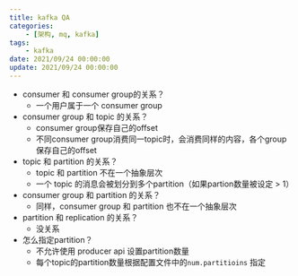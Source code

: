 ```yaml
---
title: kafka QA
categories: 
    - [架构, mq, kafka]
tags:
    - kafka
date: 2021/09/24 00:00:00
update: 2021/09/24 00:00:00
---
```


- consumer 和 consumer group的关系？
  - 一个用户属于一个 consumer group
- consumer group 和 topic 的关系？
  - consumer group保存自己的offset
  - 不同consumer group消费同一topic时，会消费同样的内容，各个group保存自己的offset
- topic 和 partition 的关系？
  - topic 和 partition 不在一个抽象层次
  - 一个 topic 的消息会被划分到多个partition（如果partion数量被设定 > 1）
- consumer group 和 partition 的关系？
  - 同样，consumer group 和 partition 也不在一个抽象层次
- partition 和 replication 的关系？
  - 没关系
- 怎么指定partition？
  - 不允许使用 producer api 设置partition数量
  - 每个topic的partition数量根据配置文件中的`num.partitioins` 指定


